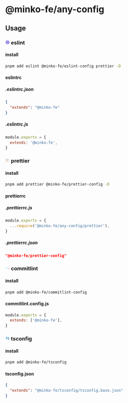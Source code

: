 # @minko-fe/any-config

## Usage

### <img style="width: 14px; height: 14px" src="https://raw.githubusercontent.com/vscode-icons/vscode-icons/70702eb811036276c75b7ddf33060ee109026fe9/icons/file_type_eslint.svg" /> eslint

#### install

```bash
pnpm add eslint @minko-fe/eslint-config prettier -D
```

#### eslintrc

##### .eslintrc.json

```json
{
  "extends": "@minko-fe"
}
```

##### .eslintrc.js

```js
module.exports = {
  extends: '@minko-fe',
}
```

### <img style="width: 14px; height: 14px" src="https://raw.githubusercontent.com/vscode-icons/vscode-icons/70702eb811036276c75b7ddf33060ee109026fe9/icons/file_type_light_prettier.svg" /> prettier

#### install

```bash
pnpm add prettier @minko-fe/prettier-config -D
```

#### prettierrc

##### .prettierrc.js

```js
module.exports = {
  ...require('@minko-fe/any-config/prettier'),
}
```

##### .prettierrc.json
```json
"@minko-fe/prettier-config"
```

### <img style="width: 14px; height: 14px" src="https://raw.githubusercontent.com/vscode-icons/vscode-icons/70702eb811036276c75b7ddf33060ee109026fe9/icons/file_type_commitlint.svg" /> commitlint

#### install

```bash
pnpm add @minko-fe/commitlint-config
```
#### commitlint.config.js

```js
module.exports = {
  extends: ['@minko-fe'],
}
```
### <img style="width: 14px; height: 14px" src="https://raw.githubusercontent.com/vscode-icons/vscode-icons/70702eb811036276c75b7ddf33060ee109026fe9/icons/file_type_tsconfig.svg" /> tsconfig

#### install

```bash
pnpm add @minko-fe/tsconfig
```

#### tsconfig.json

```json
{
  "extends": "@minko-fe/tsconfig/tsconfig.base.json"
}
```
